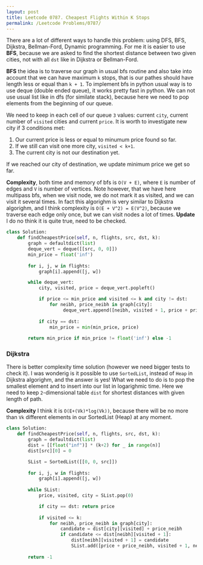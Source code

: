 ```yaml
---
layout: post
title: Leetcode 0787. Cheapest Flights Within K Stops
permalink: /Leetcode Problems/0787/
---
```


There are a lot of different ways to handle this problem: using DFS, BFS, Dijkstra, Bellman-Ford, Dynamic programming. For me it is easier to use **BFS**, because we are asked to find the shortest distance between two given cities, not with all `dst` like in Dijkstra or Bellman-Ford. 

**BFS** the idea is to traverse our graph in usual bfs routine and also take into account that we can have maximum `k` stops, that is our pathes should have length less or equal than `k + 1`. To implement bfs in python usual way is to use deque (double ended queue), it works pretty fast in python. We can not use usual list like in dfs (for similate stack), because here we need to pop elements from the beginning of our queue.

We need to keep in each cell of our queue `3` values: current `city`, current number of `visited` cities and current `price`. It is worth to investigate new city if 3 conditions met:
1. Our current price is less or equal to minumum price found so far.
2. If we still can visit one more city, `visited < k+1`.
3. The current city is not our destination yet.

If we reached our city of destination, we update minimum price we get so far.

**Complexity**, both time and memory of bfs is `O(V + E)`, where `E` is number of edges and `V` is number of vertices. Note however, that we have here multipass bfs, when we visit node, we do not mark it as visited, and we can visit it several times. In fact this algorighm is very similar to Dijkstra algorighm, and I think complexity is `O(E + V^2) = E(V^2)`, because we traverse each edge only once, but we can visit nodes a lot of times. **Update** I do no think it is quite true, need to be checked.


```python
class Solution:
    def findCheapestPrice(self, n, flights, src, dst, k):
        graph = defaultdict(list)
        deque_vert = deque([[src, 0, 0]])
        min_price = float('inf')
     
        for i, j, w in flights: 
            graph[i].append([j, w])

        while deque_vert:
            city, visited, price = deque_vert.popleft()

            if price <= min_price and visited <= k and city != dst:
                for neibh, price_neibh in graph[city]:
                     deque_vert.append([neibh, visited + 1, price + price_neibh])
            
            if city == dst:
                min_price = min(min_price, price)
                
        return min_price if min_price != float('inf') else -1
```

### Dijkstra 

There is better complexity time solution (however we need bigger tests to check it).
I was wonderig is it possible to use `SortedList`, instead of `Heap` in Dijkstra algorighm, and the answer is yes! What we need to do is to pop the smallest element and to insert into our list in logarighmic time. Here we need to keep `2`-dimensional table `dist` for shortest distances with given length of path. 

**Complexity** I think it is `O(E+(Vk)*log(Vk))`, because there will be no more than `Vk` different elements in our SortedList (Heap) at any moment.

```python
class Solution:
    def findCheapestPrice(self, n, flights, src, dst, k):
        graph = defaultdict(list)
        dist = [[float("inf")] * (k+2) for _ in range(n)] 
        dist[src][0] = 0

        SList = SortedList([[0, 0, src]])
        
        for i, j, w in flights: 
            graph[i].append([j, w])
        
        while SList:
            price, visited, city = SList.pop(0)

            if city == dst: return price
            
            if visited <= k:
                for neibh, price_neibh in graph[city]: 
                    candidate = dist[city][visited] + price_neibh
                    if candidate <= dist[neibh][visited + 1]:
                        dist[neibh][visited + 1] = candidate
                        SList.add([price + price_neibh, visited + 1, neibh])
                        
        return -1
```